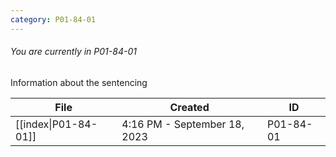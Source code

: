 ```yaml
---
category: P01-84-01
---
```

###### You are currently in P01-84-01

Information about the sentencing

| File                                                                                            | Created                      | ID        |
| ----------------------------------------------------------------------------------------------- | ---------------------------- | --------- |
| [[index\|P01-84-01]] | 4:16 PM - September 18, 2023 | P01-84-01 |

